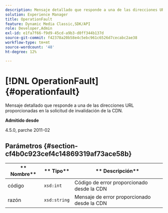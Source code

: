 ```yaml
---
description: Mensaje detallado que responde a una de las direcciones URL proporcionadas en la solicitud de invalidación de la CDN.
solution: Experience Manager
title: OperationFault
feature: Dynamic Media Classic,SDK/API
role: Developer,Admin
exl-id: e1fa7f66-f9d9-45cd-a9b3-d0ff344b137d
source-git-commit: f42378a20b58e4c5ebc961c6526d7cecabc2ae38
workflow-type: tm+mt
source-wordcount: '48'
ht-degree: 12%

---
```


# [!DNL OperationFault]{#operationfault}

Mensaje detallado que responde a una de las direcciones URL proporcionadas en la solicitud de invalidación de la CDN.

**Admitido desde**

4.5.0, parche 2011-02

## Parámetros {#section-cf4b0c923cef4c14869319af73ace58b}

| ** Nombre** | ** Tipo** | ** Descripción** |
|---|---|---|
| código | `xsd:int` | Código de error proporcionado desde la CDN |
| razón | `xsd:string` | Mensaje de error proporcionado desde la CDN |

